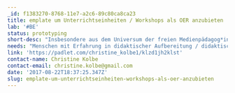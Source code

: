 ```yaml
---
_id: f1383270-8768-11e7-a2c6-89c80ca8ca23
title: emplate um Unterrichtseinheiten / Workshops als OER anzubieten
lab: '#BE'
status: prototyping
short-desc: "Insbesondere aus dem Universum der freien Medienpädagog*innen gibt es bereits ein Vielzahl richtig guter Unterrichtsideen, Workshops und Projektkonzepte, im Feld Digitales Lernen. Auch der Wille ist da, dieses Wissen als OER zu publizieren. Oftmals fehlen jedoch Zeit + Mittel, um diesen Schritt zugehen. Aber auch das Knowhow für eine gute Aufbereitung der eigenen Konzepte, um wirkliche Nachnutzung zu initiieren ist zentral - die Publikation selbst muss didaktisch hochwertig sein: Neben den Materialien für die Lernenden muss auch die Anleitung für die Lernbegleiter gut strukturiert, ästhetischen ansprechend und praktischen Anforderungen in der Workshopsituation genügen.\r\nIch möchte eine Vorlage entwickeln, die ...\r\n... es Pädagog*innen ermöglicht, eigene Konzepte ohne großen Zeitaufwand als OER zupublizieren... es Pädagog*innen ermöglicht, Konzepte von anderen schnell zu adaptieren und in der eigenen Lerngruppe umzusetzen\r\n... durch ein ansprechendes Grafikdesign / Infodesign sowohl den Autor als auch den Nachnutzenden mobilisiert/ Lust macht auf Teilen und\r\n... die hohen Open Source Standards genügt, kommentierbar und remixbar ist. ... die sich gut handhaben lässt, auf Papierkarten, Fächern, als Bos, für Tablets oder Smartphone ... vor allem den Lernbegleitern begleitet!\r\nWas wird gesucht: - Grafik-Screen Designerin mit Lust am mitdenken + entwickeln - Pädagoinnen mit eigenem Vorhaben #DigitalesLernen - Menschen mit Erfahrung bei Erstellung von Lehrmaterialien\r\nFreue mich auf ein diverse Team!!! Würde das ein bisschen anleiten, um gut ins Prototyping herein und mit konkreten Ergebnisse wieder heraus zukommen :-) Wir können auch dezentral arbeiten uns zusammenschalten, kollaborative Tools ausprobieren und das alles"
needs: "Menschen mit Erfahrung in didaktischer Aufbereitung / didaktische Publikation\r\nGrafik-/Screendesign*in"
link: 'https://padlet.com/christine_kolbe1/klzd1jh2klst'
contact-name: Christine Kolbe
contact-email: christine.kolbe@gmail.com
date: '2017-08-22T18:37:25.347Z'
slug: emplate-um-unterrichtseinheiten-workshops-als-oer-anzubieten
---
```


